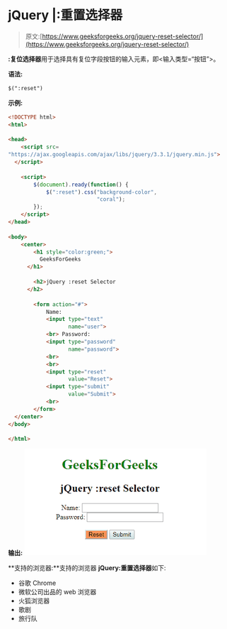 # jQuery |:重置选择器

> 原文:[https://www.geeksforgeeks.org/jquery-reset-selector/](https://www.geeksforgeeks.org/jquery-reset-selector/)

**:复位选择器**用于选择具有复位字段按钮的输入元素，即<输入类型=“按钮”>。

**语法:**

```html
$(":reset")
```

**示例:**

```html
<!DOCTYPE html>
<html>

<head>
    <script src=
"https://ajax.googleapis.com/ajax/libs/jquery/3.3.1/jquery.min.js">
  </script>

    <script>
        $(document).ready(function() {
            $(":reset").css("background-color",
                            "coral");
        });
    </script>
</head>

<body>
    <center>
        <h1 style="color:green;">
          GeeksForGeeks
      </h1>

        <h2>jQuery :reset Selector
      </h2>

        <form action="#">
            Name:
            <input type="text" 
                   name="user">
            <br> Password:
            <input type="password" 
                   name="password">
            <br>
            <br>
            <input type="reset" 
                   value="Reset">
            <input type="submit" 
                   value="Submit">
            <br>
        </form>
  </center>
</body>

</html>
```

**输出:**
![](img/90bf58e399bce5d52f1b951a0fd36f15.png)

**支持的浏览器:**支持的浏览器 **jQuery:重置选择器**如下:

*   谷歌 Chrome
*   微软公司出品的 web 浏览器
*   火狐浏览器
*   歌剧
*   旅行队